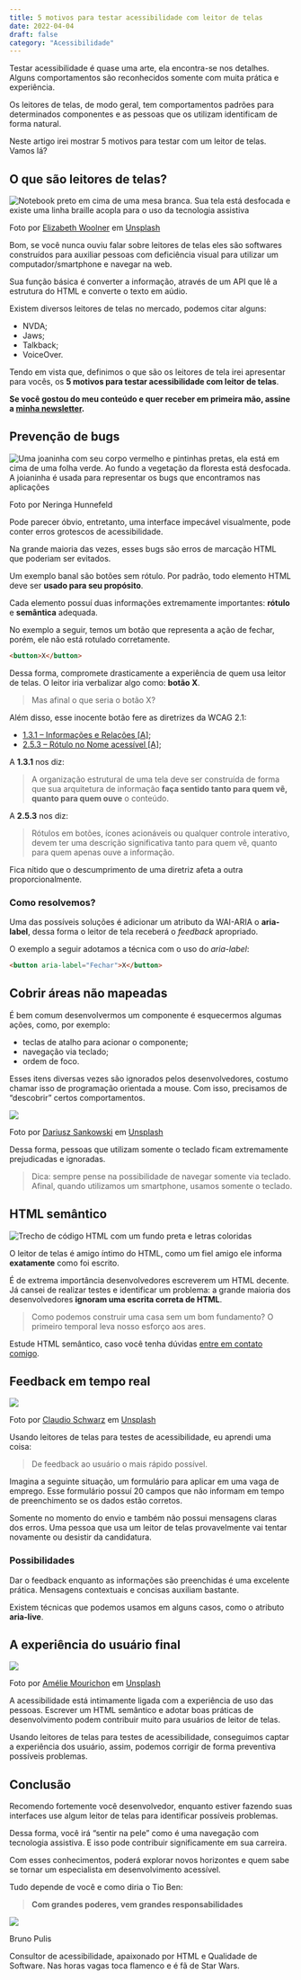 ```yaml
---
title: 5 motivos para testar acessibilidade com leitor de telas
date: 2022-04-04
draft: false
category: "Acessibilidade"
---
```

Testar acessibilidade é quase uma arte, ela encontra-se nos detalhes. Alguns comportamentos são reconhecidos somente com muita prática e experiência.

Os leitores de telas, de modo geral, tem comportamentos padrões para determinados componentes e as pessoas que os utilizam identificam de forma natural.

Neste artigo irei mostrar 5 motivos para testar com um leitor de telas. Vamos lá?

## O que são leitores de telas?

![Notebook preto em cima de uma mesa branca. Sua tela está desfocada e existe uma linha braille acopla para o uso da tecnologia assistiva](images/screen-reader-1-768x512-9DwNEN62Mhix.png)

Foto por [Elizabeth Woolner](https://unsplash.com/es/@elizabeth_woolner?utm_source=unsplash&utm_medium=referral&utm_content=creditCopyText) em [Unsplash](https://unsplash.com/s/photos/blind?utm_source=unsplash&utm_medium=referral&utm_content=creditCopyText)

Bom, se você nunca ouviu falar sobre leitores de telas eles são softwares construídos para auxiliar pessoas com deficiência visual para utilizar um computador/smartphone e navegar na web.

Sua função básica é converter a informação, através de um API que lê a estrutura do HTML e converte o texto em aúdio.

Existem diversos leitores de telas no mercado, podemos citar alguns:

- NVDA;
- Jaws;
- Talkback;
- VoiceOver.

Tendo em vista que, definimos o que são os leitores de tela irei apresentar para vocês, os **5 motivos para testar acessibilidade com leitor de telas**.

**Se você gostou do meu conteúdo e quer receber em primeira mão, assine a [minha newsletter](https://brunopulis.ck.page).**

## Prevenção de bugs

![Uma joaninha com seu corpo vermelho e pintinhas pretas, ela está em cima de uma folha verde. Ao fundo a vegetação da floresta está desfocada.   A joianinha é usada para representar os bugs que encontramos nas aplicações](images/bug-768x391-heEaQrdiHWV9.png)

Foto por Neringa Hunnefeld

Pode parecer óbvio, entretanto, uma interface impecável visualmente, pode conter erros grotescos de acessibilidade.

Na grande maioria das vezes, esses bugs são erros de marcação HTML que poderiam ser evitados.

Um exemplo banal são botões sem rótulo. Por padrão, todo elemento HTML deve ser **usado para seu propósito**.

Cada elemento possuí duas informações extremamente importantes: **rótulo** e **semântica** adequada.

No exemplo a seguir, temos um botão que representa a ação de fechar, porém, ele não está rotulado corretamente.

```html
<button>X</button>
```

Dessa forma, compromete drasticamente a experiência de quem usa leitor de telas. O leitor iria verbalizar algo como: **botão X**.

> Mas afinal o que seria o botão X?

Além disso, esse inocente botão fere as diretrizes da WCAG 2.1:

- [1.3.1 – Informações e Relações \[A\]](https://www.w3.org/WAI/WCAG21/Understanding/info-and-relationships);
- [2.5.3 – Rótulo no Nome acessível \[A\]](https://www.w3.org/WAI/WCAG21/Understanding/label-in-name);

A **1.3.1** nos diz:

> A organização estrutural de uma tela deve ser construída de forma que sua arquitetura de informação **faça sentido tanto para quem vê, quanto para quem ouve** o conteúdo.

A **2.5.3** nos diz:

> Rótulos em botões, ícones acionáveis ou qualquer controle interativo, devem ter uma descrição significativa tanto para quem vê, quanto para quem apenas ouve a informação.

Fica nítido que o descumprimento de uma diretriz afeta a outra proporcionalmente.

### Como resolvemos?

Uma das possíveis soluções é adicionar um atributo da WAI-ARIA o **aria-label**, dessa forma o leitor de tela receberá o _feedback_ apropriado.

O exemplo a seguir adotamos a técnica com o uso do _aria-label_:

```html
<button aria-label="Fechar">X</button>
```

## Cobrir áreas não mapeadas

É bem comum desenvolvermos um componente é esquecermos algumas ações, como, por exemplo:

- teclas de atalho para acionar o componente;
- navegação via teclado;
- ordem de foco.

Esses itens diversas vezes são ignorados pelos desenvolvedores, costumo chamar isso de programação orientada a mouse. Com isso, precisamos de “descobrir” certos comportamentos.

![](images/discorevy-768x489-BnbfKmmcmo88.png)

Foto por [Dariusz Sankowski](https://unsplash.com/@dariuszsankowski?utm_source=unsplash&utm_medium=referral&utm_content=creditCopyText) em [Unsplash](https://unsplash.com/s/photos/map-unknow?utm_source=unsplash&utm_medium=referral&utm_content=creditCopyText)

Dessa forma, pessoas que utilizam somente o teclado ficam extremamente prejudicadas e ignoradas.

> Dica: sempre pense na possibilidade de navegar somente via teclado. Afinal, quando utilizamos um smartphone, usamos somente o teclado.

## HTML semântico

![Trecho de código HTML com um fundo preta e letras coloridas](images/code-html-ElGiHgU0TYAg.jpg)

O leitor de telas é amigo íntimo do HTML, como um fiel amigo ele informa **exatamente** como foi escrito.

É de extrema importância desenvolvedores escreverem um HTML decente. Já cansei de realizar testes e identificar um problema: a grande maioria dos desenvolvedores **ignoram uma escrita correta de HTML**.

> Como podemos construir uma casa sem um bom fundamento? O primeiro temporal leva nosso esforço aos ares.

Estude HTML semântico, caso você tenha dúvidas [entre em contato comigo](mailto:contato@brunopulis.com).

## Feedback em tempo real

![](images/feedback-768x267-aD5aDcIhyEh6.png)

Foto por [Claudio Schwarz](https://unsplash.com/@purzlbaum?utm_source=unsplash&utm_medium=referral&utm_content=creditCopyText) em [Unsplash](https://unsplash.com/s/photos/rating?utm_source=unsplash&utm_medium=referral&utm_content=creditCopyText)

Usando leitores de telas para testes de acessibilidade, eu aprendi uma coisa:

> De feedback ao usuário o mais rápido possível.

Imagina a seguinte situação, um formulário para aplicar em uma vaga de emprego. Esse formulário possuí 20 campos que não informam em tempo de preenchimento se os dados estão corretos.

Somente no momento do envio e também não possui mensagens claras dos erros. Uma pessoa que usa um leitor de telas provavelmente vai tentar novamente ou desistir da candidatura.

### Possibilidades

Dar o feedback enquanto as informações são preenchidas é uma excelente prática. Mensagens contextuais e concisas auxiliam bastante.

Existem técnicas que podemos usamos em alguns casos, como o atributo **aria-live**.

## A experiência do usuário final

![](images/ux-768x372-9qqiS7SL20GJ.png)

Foto por [Amélie Mourichon](https://unsplash.com/@amayli?utm_source=unsplash&utm_medium=referral&utm_content=creditCopyText) em [Unsplash](https://unsplash.com/s/photos/ux-design?utm_source=unsplash&utm_medium=referral&utm_content=creditCopyText)

A acessibilidade está intimamente ligada com a experiência de uso das pessoas. Escrever um HTML semântico e adotar boas práticas de desenvolvimento podem contribuir muito para usuários de leitor de telas.

Usando leitores de telas para testes de acessibilidade, conseguimos captar a experiência dos usuário, assim, podemos corrigir de forma preventiva possíveis problemas.

## Conclusão

Recomendo fortemente você desenvolvedor, enquanto estiver fazendo suas interfaces use algum leitor de telas para identificar possíveis problemas.

Dessa forma, você irá “sentir na pele” como é uma navegação com tecnologia assistiva. E isso pode contribuir significamente em sua carreira.

Com esses conhecimentos, poderá explorar novos horizontes e quem sabe se tornar um especialista em desenvolvimento acessível.

Tudo depende de você e como diria o Tio Ben:

> **Com grandes poderes, vem grandes responsabilidades**

![](images/d301d649ceb94877b8844b4fed0db9-XaLZuYVNbyWp.png)

Bruno Pulis

Consultor de acessibilidade, apaixonado por HTML e Qualidade de Software. Nas horas vagas toca flamenco e é fã de Star Wars.
